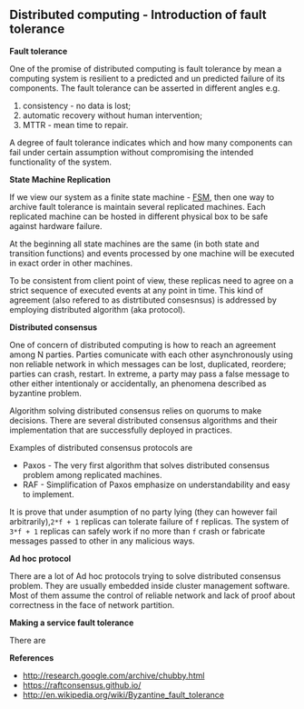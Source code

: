 ## Distributed computing - Introduction of fault tolerance

**Fault tolerance**

One of the promise of distributed computing is fault tolerance by mean a computing system is resilient to a predicted and un predicted failure of its components. 
The fault tolerance can be asserted in different angles e.g. 

1. consistency - no data is lost; 
2. automatic recovery without human intervention; 
3. MTTR - mean time to repair.

A degree of fault tolerance indicates which and how many components can fail under certain assumption without compromising the intended functionality of the system.

**State Machine Replication**

If we view our system as a finite state machine - [FSM](http://en.wikipedia.org/wiki/Finite-state_machine), then one way to archive fault tolerance is maintain several replicated machines. Each replicated machine can be hosted in different physical box to be safe against hardware failure.

At the beginning all state machines are the same (in both state and transition functions) and events processed by one machine will be executed in exact order in other machines. 

To be consistent from client point of view, these replicas need to agree on a strict sequence of executed events at any point in time. This kind of agreement (also refered to as distrtibuted consesnsus) is addressed by employing distributed algorithm (aka protocol).

**Distributed consensus**

One of concern of distributed computing is how to reach an agreement among N parties. Parties comunicate with each other asynchronously using non reliable network in which messages can be lost, duplicated, reordere; parties can crash, restart. In extreme, a party may pass a false message to other either intentionaly or accidentally, an phenomena described as byzantine problem. 

Algorithm solving distributed consensus relies on quorums to make decisions. There are several distributed consensus algorithms and their implementation that are successfully deployed in practices.

Examples of distributed consensus protocols are

* Paxos - The very first algorithm that solves distributed consensus problem among replicated machines.
* RAF - Simplification of Paxos emphasize on understandability and easy to implement.

It is prove that under asumption of no party lying (they can however fail arbitrarily),`2*f + 1` replicas can tolerate failure of `f` replicas. The system of `3*f + 1` replicas can safely work if no more than `f` crash or fabricate messages passed to other in any malicious ways.

**Ad hoc protocol**

There are a lot of Ad hoc protocols trying to solve distributed consensus problem. They are usually embedded inside cluster management software. Most of them assume the control of reliable network and lack of proof about correctness in the face of network partition.

**Making a service fault tolerance**

There are


**References**

* http://research.google.com/archive/chubby.html
* https://raftconsensus.github.io/
* http://en.wikipedia.org/wiki/Byzantine_fault_tolerance

